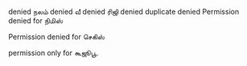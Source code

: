 denied 
நலம் denied 
வீ denied 
ரிஜி denied 
duplicate denied
Permission denied for நிமிஸ்

Permission denied for செகிஸ்


permission only for கூஜூபூ.




